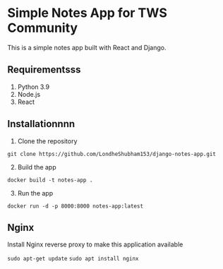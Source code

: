 # Simple Notes App for TWS Community
This is a simple notes app built with React and Django.

## Requirementsss
1. Python 3.9
2. Node.js
3. React

## Installationnnn
1. Clone the repository
```
git clone https://github.com/LondheShubham153/django-notes-app.git
```

2. Build the app
```
docker build -t notes-app .
```

3. Run the app
```
docker run -d -p 8000:8000 notes-app:latest
```

## Nginx

Install Nginx reverse proxy to make this application available

`sudo apt-get update`
`sudo apt install nginx`
